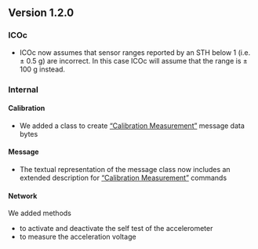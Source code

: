## Version 1.2.0

### ICOc

- ICOc now assumes that sensor ranges reported by an STH below 1 (i.e. ± 0.5 g) are incorrect. In this case ICOc will assume that the range is ± 100 g instead.

### Internal

#### Calibration

- We added a class to create [“Calibration Measurement”][] message data bytes

[“calibration measurement”]: https://mytoolit.github.io/Documentation/#command:Calibration-Measurement

#### Message

- The textual representation of the message class now includes an extended description for [“Calibration Measurement”][] commands

#### Network

We added methods

- to activate and deactivate the self test of the accelerometer
- to measure the acceleration voltage
